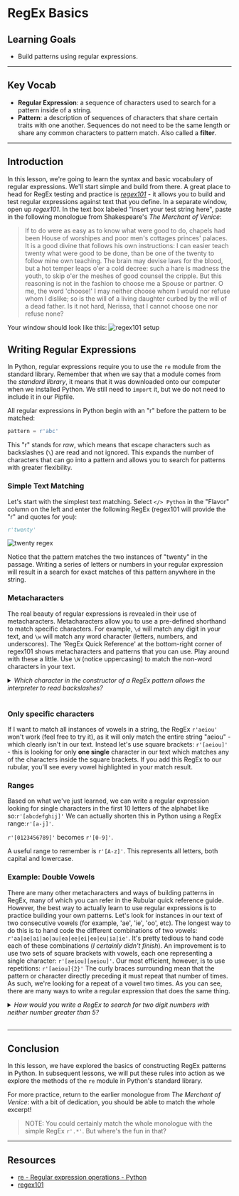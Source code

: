 # RegEx Basics

## Learning Goals

- Build patterns using regular expressions.

***

## Key Vocab

- **Regular Expression**: a sequence of characters used to search for a pattern
inside of a string.
- **Pattern**: a description of sequences of characters that share certain
traits with one another. Sequences do not need to be the same length or share
any common characters to pattern match. Also called a **filter**.

***

## Introduction

In this lesson, we're going to learn the syntax and basic vocabulary of regular
expressions. We'll start simple and build from there. A great place to head for
RegEx testing and practice is _[regex101][regex101]_ - it allows
you to build and test regular expressions against text that you define. In a
separate window, open up _regex101_. In the text box labeled
"insert your test string here", paste in the following monologue from
Shakespeare's _The Merchant of Venice_:

> If to do were as easy as to know what were good to do, chapels had been House
> of worshipes and poor men's cottages princes' palaces. It is a good divine
> that follows his own instructions: I can easier teach twenty what were good
> to be done, than be one of the twenty to follow mine own teaching. The brain
> may devise laws for the blood, but a hot temper leaps o'er a cold decree:
> such a hare is madness the youth, to skip o'er the meshes of good counsel the
> cripple. But this reasoning is not in the fashion to choose me a Spouse or
> partner. O me, the word 'choose!' I may neither choose whom I would nor
> refuse whom I dislike; so is the will of a living daughter curbed by the will
> of a dead father. Is it not hard, Nerissa, that I cannot choose one nor
> refuse none?

Your window should look like this: ![regex101 setup](https://curriculum-content.s3.amazonaws.com/python/regex101_setup.png)

## Writing Regular Expressions

In Python, regular expressions require you to use the `re` module from the
standard library. Remember that when we say that a module comes from the
_standard library_, it means that it was downloaded onto our computer when we
installed Python. We still need to `import` it, but we do not need to include
it in our Pipfile.

All regular expressions in Python begin with an "r" before the pattern to be
matched:

```py
pattern = r'abc'
```

This "r" stands for _raw_, which means that escape characters such as
backslashes (`\`) are read and not ignored. This expands the number of
characters that can go into a pattern and allows you to search for patterns
with greater flexibility.

### Simple Text Matching

Let's start with the simplest text matching. Select `</> Python` in the
"Flavor" column on the left and enter the following RegEx (regex101 will
provide the "r" and quotes for you):

```py
r'twenty'
```

![twenty regex](https://curriculum-content.s3.amazonaws.com/python/twenty-regex101.png)

Notice that the pattern matches the two instances of "twenty" in the passage.
Writing a series of letters or numbers in your regular expression will result
in a search for exact matches of this pattern anywhere in the string.

### Metacharacters

The real beauty of regular expressions is revealed in their use of
metacharacters. Metacharacters allow you to use a pre-defined shorthand to
match specific characters. For example, `\d` will match any digit in your text,
and `\w` will match any word character (letters, numbers, and underscores). The
'RegEx Quick Reference' at the bottom-right corner of regex101 shows
metacharacters and patterns that you can use. Play around with these a little.
Use `\W` (notice uppercasing) to match the non-word characters in your text.

<details>
  <summary>
    <em>Which character in the constructor of a RegEx pattern allows the
        interpreter to read backslashes?</em>
  </summary>

  <h3>"r" (for <em>raw</em>)</h3>
  <p>Sometimes we need to match types of characters (digits
     <code>\d</code>, whitespace <code>\s</code>) or characters that represent
     types of characters (<code>.</code> matches any character). Reading
     patterns as raw text allows the interpreter to match a wide array of
     strings in as few characters as possible.</p>
</details>
<br/>

### Only specific characters

If I want to match all instances of vowels in a string, the RegEx `r'aeiou'`
won't work (feel free to try it), as it will only match the entire string
"aeiou" - which clearly isn't in our text. Instead let's use square brackets:
`r'[aeiou]'` - this is looking for only **one single** character in our text
which matches any of the characters inside the square brackets. If you add
this RegEx to our rubular, you'll see every vowel highlighted in your match
result.

### Ranges

Based on what we've just learned, we can write a regular expression looking for
single characters in the first 10 letters of the alphabet like so:`r'[abcdefghij]'`
We can actually shorten this in Python using a RegEx range:`r'[a-j]'`.

`r'[0123456789]'` becomes `r'[0-9]'`.

A useful range to remember is `r'[A-z]'`. This represents all letters, both
capital and lowercase.

### Example: Double Vowels

There are many other metacharacters and ways of building patterns in RegEx,
many of which you can refer in the Rubular quick reference guide. However, the
best way to actually learn to use regular expressions is to practice building
your own patterns. Let's look for instances in our text of two consecutive
vowels (for example, 'ae', 'ie', 'oo', etc). The longest way to do this is to
hand code the different combinations of two vowels:
`r'aa|ae|ai|ao|au|ea|ee|ei|eo|eu|ia|ie'`. It's pretty tedious to hand code each
of these combinations (_I certainly didn't finish_). An improvement is to use
two sets of square brackets with vowels, each one representing a single character:
`r'[aeiou][aeiou]'`. Our most efficient, however, is to use repetitions:
`r'[aeiou]{2}'` The curly braces surrounding mean that the pattern or character
directly preceding it must repeat that number of times. As such, we're looking
for a repeat of a vowel two times. As you can see, there are many ways to write
a regular expression that does the same thing.

<details>
  <summary>
    <em>How would you write a RegEx to search for two digit numbers with
        neither number greater than 5?</em>
  </summary>

  <h3><code>r'[0-5]{2}'</code></h3>
  <p>Remember that we use square brackets to denote ranges and curly braces to
     denote repetitions.</p>
  <p><em>Fun Fact: All jersey numbers in college basketball must follow this
     pattern. This stems from the olden days when referees needed to reference
     players by jersey number with nothing but their hands!</em></p>
</details>
<br/>

***

## Conclusion

In this lesson, we have explored the basics of constructing RegEx patterns in
Python. In subsequent lessons, we will put these rules into action as we
explore the methods of the `re` module in Python's standard library.

For more practice, return to the earlier monologue from _The Merchant of
Venice_: with a bit of dedication, you should be able to match the whole
excerpt!

> NOTE: You could certainly match the whole monologue with the simple RegEx
> `r'.*'`. But where's the fun in that?

***

## Resources

- [re - Regular expression operations - Python](https://docs.python.org/3/library/re.html)
- [regex101][regex101]

[regex101]: https://regex101.com/
